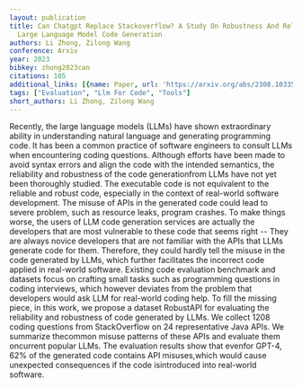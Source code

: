 ```yaml
---
layout: publication
title: Can Chatgpt Replace Stackoverflow? A Study On Robustness And Reliability Of
  Large Language Model Code Generation
authors: Li Zhong, Zilong Wang
conference: Arxiv
year: 2023
bibkey: zhong2023can
citations: 105
additional_links: [{name: Paper, url: 'https://arxiv.org/abs/2308.10335'}]
tags: ["Evaluation", "Llm For Code", "Tools"]
short_authors: Li Zhong, Zilong Wang
---
```

Recently, the large language models (LLMs) have shown extraordinary ability
in understanding natural language and generating programming code. It has been
a common practice of software engineers to consult LLMs when encountering
coding questions. Although efforts have been made to avoid syntax errors and
align the code with the intended semantics, the reliability and robustness of
the code generationfrom LLMs have not yet been thoroughly studied. The
executable code is not equivalent to the reliable and robust code, especially
in the context of real-world software development. The misuse of APIs in the
generated code could lead to severe problem, such as resource leaks, program
crashes. To make things worse, the users of LLM code generation services are
actually the developers that are most vulnerable to these code that seems right
-- They are always novice developers that are not familiar with the APIs that
LLMs generate code for them. Therefore, they could hardly tell the misuse in
the code generated by LLMs, which further facilitates the incorrect code
applied in real-world software. Existing code evaluation benchmark and datasets
focus on crafting small tasks such as programming questions in coding
interviews, which however deviates from the problem that developers would ask
LLM for real-world coding help. To fill the missing piece, in this work, we
propose a dataset RobustAPI for evaluating the reliability and robustness of
code generated by LLMs. We collect 1208 coding questions from StackOverflow on
24 representative Java APIs. We summarize thecommon misuse patterns of these
APIs and evaluate them oncurrent popular LLMs. The evaluation results show that
evenfor GPT-4, 62% of the generated code contains API misuses,which would cause
unexpected consequences if the code isintroduced into real-world software.